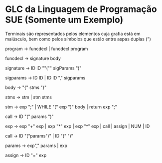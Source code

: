 # GLC da Linguagem de Programação SUE (Somente um Exemplo)
Terminais são representados pelos elementos cuja grafia está em maiúsculo, bem como 
pelos símbolos que estão entre aspas duplas (")

program → funcdecl | 
          funcdecl program

funcdecl → signature body

signature → ID ID ""("" sigParams ")"

sigparams → ID ID | 
            ID ID "," sigparams

body → "{" stms "}"

stms → stm  | 
       stm  stms

stm → exp ";"  | 
      WHILE "(" exp ")" body | return exp ";"

call → ID "(" params ")"

exp → exp "+" exp | 
      exp "*" exp | 
      exp "^" exp | 
      call | 
      assign | 
      NUM | 
      ID

call → ID "("params")" | 
       ID "(" ")"

params → exp"," params | 
         exp

assign → ID "=" exp

